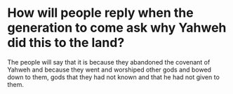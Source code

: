 # How will people reply when the generation to come ask why Yahweh did this to the land?

The people will say that it is because they abandoned the covenant of Yahweh and because they went and worshiped other gods and bowed down to them, gods that they had not known and that he had not given to them.
